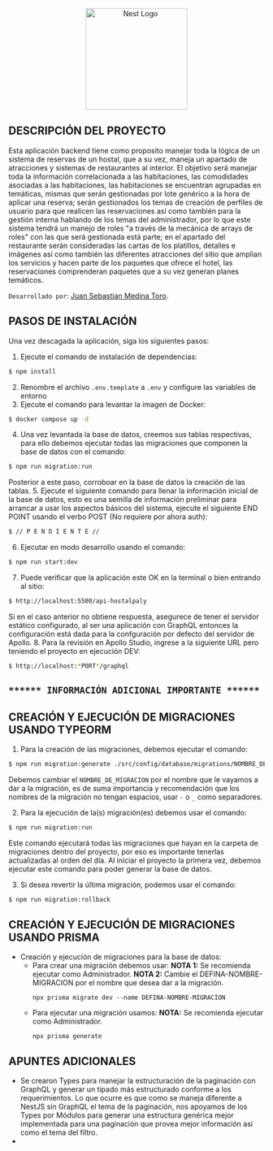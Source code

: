 <p align="center">
  <a href="http://nestjs.com/" target="blank"><img src="https://nestjs.com/img/logo-small.svg" width="200" alt="Nest Logo" /></a>
</p>

## DESCRIPCIÓN DEL PROYECTO ##
Esta aplicación backend tiene como proposito manejar toda la lógica de un sistema de reservas de un hostal, que a su vez, maneja un apartado de atracciones y sistemas de restaurantes al interior. El objetivo será manejar toda la información correlacionada a las habitaciones, las comodidades asociadas a las habitaciones, las habitaciones se encuentran agrupadas en temáticas, mismas que serán gestionadas por lote genérico a la hora de aplicar una reserva; serán gestionados los temas de creación de perfiles de usuario para que realicen las reservaciones así como también para la gestión interna hablando de los temas del administrador, por lo que este sistema tendrá un manejo de roles "a través de la mecánica de arrays de roles" con las que será gestionada está parte; en el apartado del restaurante serán consideradas las cartas de los platillos, detalles e imágenes así como también las diferentes atracciones del sitio que amplian los servicios y hacen parte de los paquetes que ofrece el hotel, las reservaciones comprenderan paquetes que a su vez generan planes temáticos.

``Desarrollado por``: [Juan Sebastian Medina Toro](https://www.linkedin.com/in/juan-sebastian-medina-toro-887491249/).

## PASOS DE INSTALACIÓN ##
Una vez descagada la aplicación, siga los siguientes pasos:
1. Ejecute el comando de instalación de dependencias:
```bash
$ npm install
```
2. Renombre el archivo ``.env.template`` a ``.env`` y configure las variables de entorno
3. Ejecute el comando para levantar la imagen de Docker:
```bash
$ docker compose up -d
```
4. Una vez levantada la base de datos, creemos sus tablas respectivas, para ello debemos ejecutar todas las migraciones que componen la base de datos con el comando:
```bash
$ npm run migration:run
```
Posterior a este paso, corroboar en la base de datos la creación de las tablas.
5. Ejecute el siguiente comando para llenar la información inicial de la base de datos, esto es una semilla de información preliminar para arrancar a usar los aspectos básicos del sistema, ejecute el siguiente END POINT usando el verbo POST (No requiere por ahora auth):
```bash
$ // P E N D I E N T E //
```
6. Ejecutar en modo desarrollo usando el comando:
```bash
$ npm run start:dev
```
7. Puede verificar que la aplicación este OK en la terminal o bien entrando al sitio:
```bash
$ http://localhost:5500/api-hostalpaly
```
Si en el caso anterior no obtiene respuesta, asegurece de tener el servidor estático configurado, al ser una aplicación con GraphQL entonces la configuración está dada para la confguración por defecto del servidor de Apollo.
8. Para la revisión en Apollo Studio, ingrese a la siguiente URL pero teniendo el proyecto en ejecución DEV:
```bash
$ http://localhost:*PORT*/graphql
```



## ``****** INFORMACIÓN ADICIONAL IMPORTANTE ******`` ##
## CREACIÓN Y EJECUCIÓN DE MIGRACIONES USANDO TYPEORM ##
1. Para la creación de las migraciones, debemos ejecutar el comando:
```bash
$ npm run migration:generate ./src/config/database/migrations/NOMBRE_DE_MIGRACION
```
Debemos cambiar el ``NOMBRE_DE_MIGRACION`` por el nombre que le vayamos a dar a la migración, es de suma importancia y recomendación que los nombres de la migración no tengan espacios, usar ``-`` o ``_`` como separadores.

2. Para la ejecución de la(s) migración(es) debemos usar el comando:
```bash
$ npm run migration:run
```
Este comando ejecutará todas las migraciones que hayan en la carpeta de migraciones dentro del proyecto, por eso es importante tenerlas actualizadas al orden del día. Al iniciar el proyecto la primera vez, debemos ejecutar este comando para poder generar la base de datos.

3. Si desea revertir la última migración, podemos usar el comando:
```bash
$ npm run migration:rollback
```

## CREACIÓN Y EJECUCIÓN DE MIGRACIONES USANDO PRISMA ##
- Creación y ejecución de migraciones para la base de datos:
  - Para crear una migración debemos usar:
    **NOTA 1:** Se recomienda ejecutar como Administrador.
    **NOTA 2:** Cambie el DEFINA-NOMBRE-MIGRACION por el nombre que desea dar a la migración.
    ```
    npx prisma migrate dev --name DEFINA-NOMBRE-MIGRACION
    ```
  - Para ejecutar una migración usamos:
    **NOTA:** Se recomienda ejecutar como Administrador.
    ```
    npx prisma generate
    ```

## APUNTES ADICIONALES ##
- Se crearon Types para manejar la estructuración de la paginación con GraphQL y generar un tipado más estructurado conforme a los requerimientos. Lo que ocurre es que como se maneja diferente a NestJS sin GraphQL el tema de la paginación, nos apoyamos de los Types por Módulos para generar una estructura genérica mejor implementada para una paginación que provea mejor información así como el tema del filtro.
- 